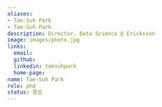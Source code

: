 ```yaml
---
aliases:
- Tae-Suh Park
- Tae-Suh-Park
description: Director, Data Science @ Ericksson 
image: images/photo.jpg
links:
  email: 
  github: 
  linkedin: taesuhpark
  home-page: 
name: Tae-Suh Park
role: phd
status: 졸업
---
```

